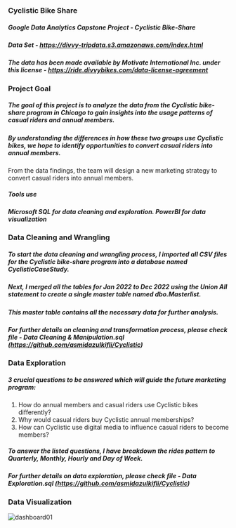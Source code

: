 ### Cyclistic Bike Share
##### Google Data Analytics Capstone Project - Cyclistic Bike-Share

##### Data Set - https://divvy-tripdata.s3.amazonaws.com/index.html 
##### The data has been made available by Motivate International Inc. under this license - https://ride.divvybikes.com/data-license-agreement
### Project Goal
##### The goal of this project is to analyze the data from the Cyclistic bike-share program in Chicago to gain insights into the usage patterns of casual riders and annual members. 
##### By understanding the differences in how these two groups use Cyclistic bikes, we hope to identify opportunities to convert casual riders into annual members. 
From the data findings, the team will design a new marketing strategy to convert casual riders into annual members.

##### Tools use
##### Microsoft SQL for data cleaning and exploration. PowerBI for data visualization

### Data Cleaning and Wrangling
##### To start the data cleaning and wrangling process, I imported all CSV files for the Cyclistic bike-share program into a database named CyclisticCaseStudy. 
##### Next, I merged all the tables for Jan 2022 to Dec 2022 using the Union All statement to create a single master table named dbo.Masterlist. 
##### This master table contains all the necessary data for further analysis.

##### For further details on cleaning and transformation process, please check file - Data Cleaning & Manipulation.sql (https://github.com/asmidazulkifli/Cyclistic)

### Data Exploration
##### 3 crucial questions to be answered which will guide the future marketing program:

1. How do annual members and casual riders use Cyclistic bikes differently?
2. Why would casual riders buy Cyclistic annual memberships?
3. How can Cyclistic use digital media to influence casual riders to become members?

##### To answer the listed questions, I have breakdown the rides pattern to Quarterly, Monthly, Hourly and Day of Week.

##### For further details on data exploration, please check file - Data Exploration.sql (https://github.com/asmidazulkifli/Cyclistic)

### Data Visualization
![dashboard01](https://user-images.githubusercontent.com/127869781/229340480-cf099e06-0bc6-4ba6-9d23-0eceffafed99.png)
